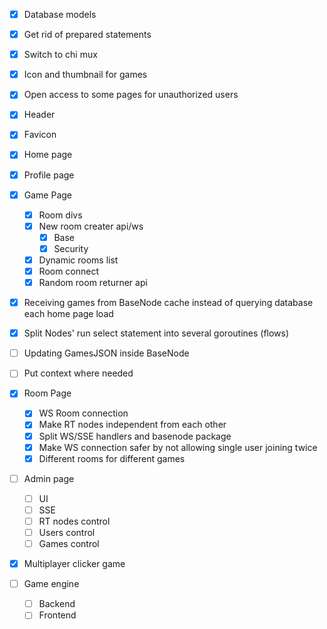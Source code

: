 - [X] Database models
- [X] Get rid of prepared statements
- [X] Switch to chi mux
- [X] Icon and thumbnail for games
- [X] Open access to some pages for unauthorized users
- [X] Header
- [X] Favicon

- [X] Home page

- [X] Profile page

- [X] Game Page
    - [X] Room divs 
    - [X] New room creater api/ws
        - [X] Base
        - [X] Security
    - [X] Dynamic rooms list
    - [X] Room connect
    - [X] Random room returner api

- [X] Receiving games from BaseNode cache instead of querying database each home page load
- [X] Split Nodes' run select statement into several goroutines (flows)
- [ ] Updating GamesJSON inside BaseNode
- [ ] Put context where needed

- [X] Room Page
    - [X] WS Room connection
    - [X] Make RT nodes independent from each other
    - [X] Split WS/SSE handlers and basenode package
    - [X] Make WS connection safer by not allowing single user joining twice
    - [X] Different rooms for different games

- [ ] Admin page
    - [ ] UI
    - [ ] SSE
    - [ ] RT nodes control
    - [ ] Users control
    - [ ] Games control

- [X] Multiplayer clicker game

- [ ] Game engine
    - [ ] Backend
    - [ ] Frontend